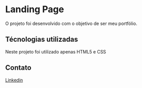 # Landing Page

O projeto foi desenvolvido com o objetivo de ser meu portfólio.

## Técnologias utilizadas 

Neste projeto foi utilizado apenas HTML5 e CSS

## Contato
<a target="_blank" href="https://www.linkedin.com/in/isaac-silva-948290220/">Linkedin</a>